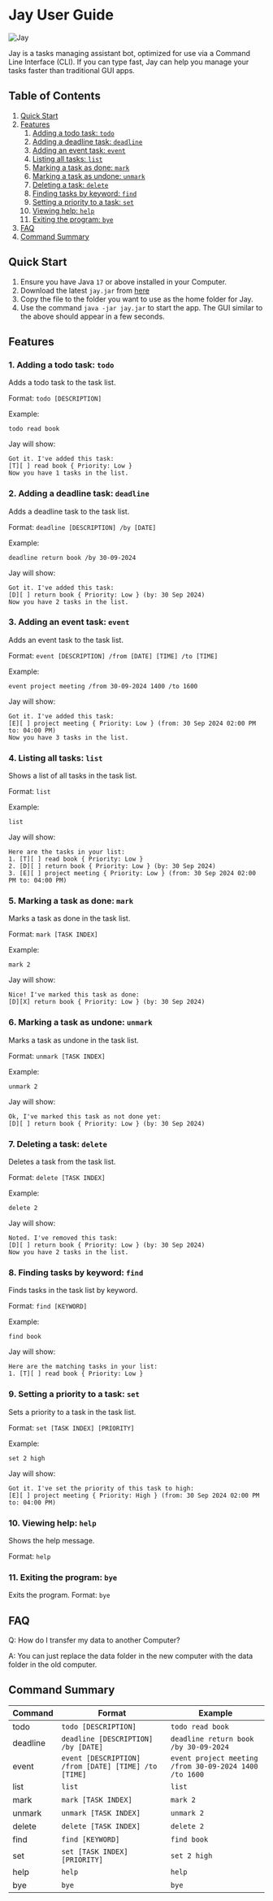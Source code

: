 # Jay User Guide

![Jay](Ui.png)

Jay is a tasks managing assistant bot, optimized for use via a Command Line Interface (CLI). 
If you can type fast, Jay can help you manage your tasks faster than traditional GUI apps.

## Table of Contents
1. [Quick Start](#quick-start)
2. [Features](#features)
    1. [Adding a todo task: `todo`](#1-adding-a-todo-task-todo)
    2. [Adding a deadline task: `deadline`](#2-adding-a-deadline-task-deadline)
    3. [Adding an event task: `event`](#3-adding-an-event-task-event)
    4. [Listing all tasks: `list`](#4-listing-all-tasks-list)
    5. [Marking a task as done: `mark`](#5-marking-a-task-as-done-mark)
    6. [Marking a task as undone: `unmark`](#6-marking-a-task-as-undone-unmark)
    7. [Deleting a task: `delete`](#7-deleting-a-task-delete)
    8. [Finding tasks by keyword: `find`](#8-finding-tasks-by-keyword-find)
    9. [Setting a priority to a task: `set`](#9-setting-a-priority-to-a-task-set)
    10. [Viewing help: `help`](#10-viewing-help-help)
    11. [Exiting the program: `bye`](#11-exiting-the-program-bye)
3. [FAQ](#faq)
4. [Command Summary](#command-summary)

## Quick Start
1. Ensure you have Java `17` or above installed in your Computer.
2. Download the latest `jay.jar` from [here](https://github.com/tckeong/ip/releases/tag/A-Release)
3. Copy the file to the folder you want to use as the home folder for Jay.
4. Use the command `java -jar jay.jar` to start the app. The GUI similar to the above should appear in a few seconds.

## Features
### 1. Adding a todo task: `todo`
Adds a todo task to the task list.

Format: `todo [DESCRIPTION]`

Example: 
```
todo read book
```

Jay will show:
```
Got it. I've added this task:
[T][ ] read book { Priority: Low }
Now you have 1 tasks in the list.
```

### 2. Adding a deadline task: `deadline`
Adds a deadline task to the task list.

Format: `deadline [DESCRIPTION] /by [DATE]`

Example:
```
deadline return book /by 30-09-2024
```

Jay will show:
```
Got it. I've added this task:
[D][ ] return book { Priority: Low } (by: 30 Sep 2024)
Now you have 2 tasks in the list.
```

### 3. Adding an event task: `event`
Adds an event task to the task list.

Format: `event [DESCRIPTION] /from [DATE] [TIME] /to [TIME]`

Example:
```
event project meeting /from 30-09-2024 1400 /to 1600
```

Jay will show:
```
Got it. I've added this task:
[E][ ] project meeting { Priority: Low } (from: 30 Sep 2024 02:00 PM to: 04:00 PM)
Now you have 3 tasks in the list.
```

### 4. Listing all tasks: `list`
Shows a list of all tasks in the task list.

Format: `list`

Example:
```
list
```

Jay will show:
```
Here are the tasks in your list:
1. [T][ ] read book { Priority: Low }
2. [D][ ] return book { Priority: Low } (by: 30 Sep 2024)
3. [E][ ] project meeting { Priority: Low } (from: 30 Sep 2024 02:00 PM to: 04:00 PM)
```

### 5. Marking a task as done: `mark`
Marks a task as done in the task list.

Format: `mark [TASK INDEX]`

Example:
```
mark 2
```

Jay will show:
```
Nice! I've marked this task as done:
[D][X] return book { Priority: Low } (by: 30 Sep 2024)
```

### 6. Marking a task as undone: `unmark`
Marks a task as undone in the task list.

Format: `unmark [TASK INDEX]`

Example:
```
unmark 2
```

Jay will show:
```
Ok, I've marked this task as not done yet:
[D][ ] return book { Priority: Low } (by: 30 Sep 2024)
```

### 7. Deleting a task: `delete`
Deletes a task from the task list.

Format: `delete [TASK INDEX]`

Example:
```
delete 2
```

Jay will show:
```
Noted. I've removed this task:
[D][ ] return book { Priority: Low } (by: 30 Sep 2024)
Now you have 2 tasks in the list.
```

### 8. Finding tasks by keyword: `find`
Finds tasks in the task list by keyword.

Format: `find [KEYWORD]`

Example:
```
find book
```

Jay will show:
```
Here are the matching tasks in your list:
1. [T][ ] read book { Priority: Low }
```

### 9. Setting a priority to a task: `set`
Sets a priority to a task in the task list.

Format: `set [TASK INDEX] [PRIORITY]`

Example:
```
set 2 high
```

Jay will show:
```
Got it. I've set the priority of this task to high:
[E][ ] project meeting { Priority: High } (from: 30 Sep 2024 02:00 PM to: 04:00 PM)
```

### 10. Viewing help: `help`
Shows the help message.

Format: `help`

### 11. Exiting the program: `bye`
Exits the program.
Format: `bye`

## FAQ
Q: How do I transfer my data to another Computer?

A: You can just replace the data folder in the new computer with the data folder in the old computer.

## Command Summary
| Command  | Format                                               | Example                                                |
|----------|------------------------------------------------------|--------------------------------------------------------|
| todo     | `todo [DESCRIPTION]`                                 | `todo read book`                                       |
| deadline | `deadline [DESCRIPTION] /by [DATE]`                  | `deadline return book /by 30-09-2024`                  |
| event    | `event [DESCRIPTION] /from [DATE] [TIME] /to [TIME]` | `event project meeting /from 30-09-2024 1400 /to 1600` |
| list     | `list`                                               | `list`                                                 |
| mark     | `mark [TASK INDEX]`                                  | `mark 2`                                               |
| unmark   | `unmark [TASK INDEX]`                                | `unmark 2`                                             |
| delete   | `delete [TASK INDEX]`                                | `delete 2`                                             |
| find     | `find [KEYWORD]`                                     | `find book`                                            |
| set      | `set [TASK INDEX] [PRIORITY]`                        | `set 2 high`                                           |
| help     | `help`                                               | `help`                                                 |
| bye      | `bye`                                                | `bye`                                                  |
```


